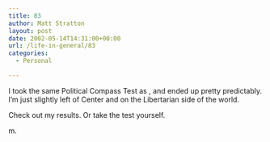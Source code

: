 ```yaml
---
title: 83
author: Matt Stratton
layout: post
date: 2002-05-14T14:31:00+00:00
url: /life-in-general/83
categories:
  - Personal

---
```

I took the same Political Compass Test as , and ended up pretty predictably. I&#8217;m just slightly left of Center and on the Libertarian side of the world.

Check out my results. Or take the test yourself.

m.